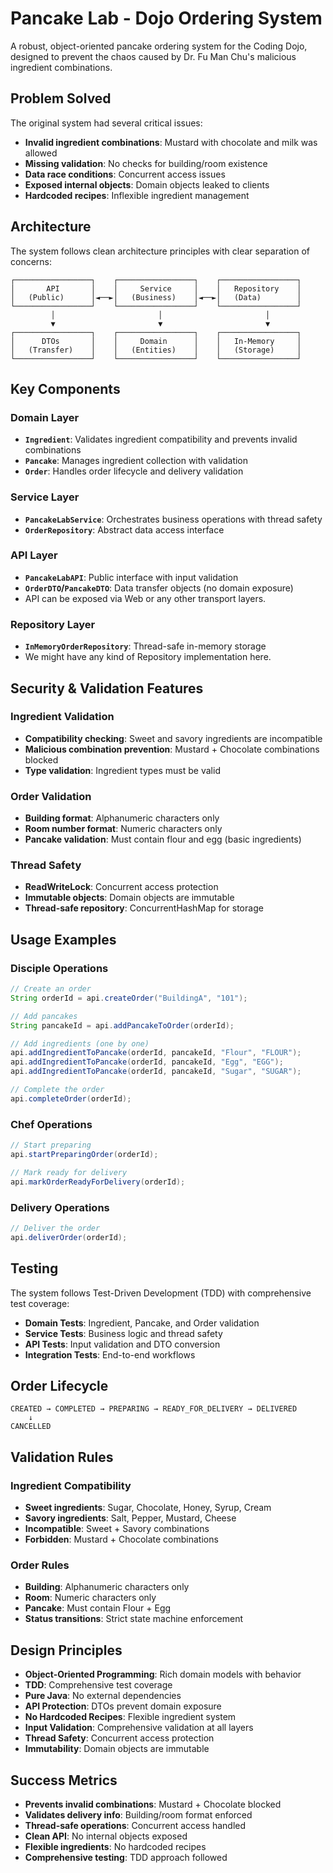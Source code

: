 # Pancake Lab - Dojo Ordering System

A robust, object-oriented pancake ordering system for the Coding Dojo, designed to prevent the chaos caused by Dr. Fu Man Chu's malicious ingredient combinations.

## Problem Solved

The original system had several critical issues:
- **Invalid ingredient combinations**: Mustard with chocolate and milk was allowed
- **Missing validation**: No checks for building/room existence
- **Data race conditions**: Concurrent access issues
- **Exposed internal objects**: Domain objects leaked to clients
- **Hardcoded recipes**: Inflexible ingredient management

## Architecture

The system follows clean architecture principles with clear separation of concerns:

```
┌─────────────────┐    ┌─────────────────┐    ┌─────────────────┐
│       API       │    │     Service     │    │   Repository    │
│   (Public)      │◄──►│   (Business)    │◄──►│   (Data)        │
└─────────────────┘    └─────────────────┘    └─────────────────┘
         │                       │                       │
         ▼                       ▼                       ▼
┌─────────────────┐    ┌─────────────────┐    ┌─────────────────┐
│      DTOs       │    │     Domain      │    │   In-Memory     │
│   (Transfer)    │    │   (Entities)    │    │   (Storage)     │
└─────────────────┘    └─────────────────┘    └─────────────────┘
```

## Key Components

### Domain Layer
- **`Ingredient`**: Validates ingredient compatibility and prevents invalid combinations
- **`Pancake`**: Manages ingredient collection with validation
- **`Order`**: Handles order lifecycle and delivery validation

### Service Layer
- **`PancakeLabService`**: Orchestrates business operations with thread safety
- **`OrderRepository`**: Abstract data access interface

### API Layer
- **`PancakeLabAPI`**: Public interface with input validation
- **`OrderDTO`/`PancakeDTO`**: Data transfer objects (no domain exposure)
- API can be exposed via Web or any other transport layers.

### Repository Layer
- **`InMemoryOrderRepository`**: Thread-safe in-memory storage
- We might have any kind of Repository implementation here.

## Security & Validation Features

### Ingredient Validation
- **Compatibility checking**: Sweet and savory ingredients are incompatible
- **Malicious combination prevention**: Mustard + Chocolate combinations blocked
- **Type validation**: Ingredient types must be valid

### Order Validation
- **Building format**: Alphanumeric characters only
- **Room number format**: Numeric characters only
- **Pancake validation**: Must contain flour and egg (basic ingredients)

### Thread Safety
- **ReadWriteLock**: Concurrent access protection
- **Immutable objects**: Domain objects are immutable
- **Thread-safe repository**: ConcurrentHashMap for storage

## Usage Examples

### Disciple Operations
```java
// Create an order
String orderId = api.createOrder("BuildingA", "101");

// Add pancakes
String pancakeId = api.addPancakeToOrder(orderId);

// Add ingredients (one by one)
api.addIngredientToPancake(orderId, pancakeId, "Flour", "FLOUR");
api.addIngredientToPancake(orderId, pancakeId, "Egg", "EGG");
api.addIngredientToPancake(orderId, pancakeId, "Sugar", "SUGAR");

// Complete the order
api.completeOrder(orderId);
```

### Chef Operations
```java
// Start preparing
api.startPreparingOrder(orderId);

// Mark ready for delivery
api.markOrderReadyForDelivery(orderId);
```

### Delivery Operations
```java
// Deliver the order
api.deliverOrder(orderId);
```

## Testing

The system follows Test-Driven Development (TDD) with comprehensive test coverage:

- **Domain Tests**: Ingredient, Pancake, and Order validation
- **Service Tests**: Business logic and thread safety
- **API Tests**: Input validation and DTO conversion
- **Integration Tests**: End-to-end workflows

## Order Lifecycle

```
CREATED → COMPLETED → PREPARING → READY_FOR_DELIVERY → DELIVERED
    ↓
CANCELLED
```

## Validation Rules

### Ingredient Compatibility
- **Sweet ingredients**: Sugar, Chocolate, Honey, Syrup, Cream
- **Savory ingredients**: Salt, Pepper, Mustard, Cheese
- **Incompatible**: Sweet + Savory combinations
- **Forbidden**: Mustard + Chocolate combinations

### Order Rules
- **Building**: Alphanumeric characters only
- **Room**: Numeric characters only
- **Pancake**: Must contain Flour + Egg
- **Status transitions**: Strict state machine enforcement

## Design Principles

- **Object-Oriented Programming**: Rich domain models with behavior
- **TDD**: Comprehensive test coverage
- **Pure Java**: No external dependencies
- **API Protection**: DTOs prevent domain exposure
- **No Hardcoded Recipes**: Flexible ingredient system
- **Input Validation**: Comprehensive validation at all layers
- **Thread Safety**: Concurrent access protection
- **Immutability**: Domain objects are immutable

## Success Metrics

- **Prevents invalid combinations**: Mustard + Chocolate blocked
- **Validates delivery info**: Building/room format enforced
- **Thread-safe operations**: Concurrent access handled
- **Clean API**: No internal objects exposed
- **Flexible ingredients**: No hardcoded recipes
- **Comprehensive testing**: TDD approach followed
